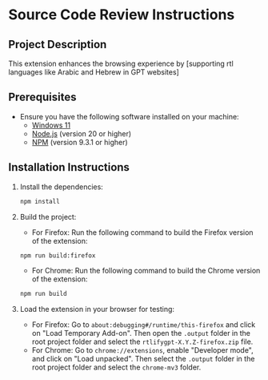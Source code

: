 # Source Code Review Instructions

## Project Description

This extension enhances the browsing experience by [supporting rtl languages like Arabic and Hebrew in GPT websites]

## Prerequisites

- Ensure you have the following software installed on your machine:
  - [Windows 11](https://www.microsoft.com/en-us/windows/get-windows-11)
  - [Node.js](https://nodejs.org/) (version 20 or higher)
  - [NPM](https://www.npmjs.com/) (version 9.3.1 or higher)

## Installation Instructions

1. Install the dependencies:

   ```sh
   npm install
   ```

2. Build the project:

   - For Firefox: Run the following command to build the Firefox version of the extension:

   ```sh
   npm run build:firefox
   ```

   - For Chrome: Run the following command to build the Chrome version of the extension:

   ```sh
   npm run build
   ```

3. Load the extension in your browser for testing:
   - For Firefox: Go to `about:debugging#/runtime/this-firefox` and click on "Load Temporary Add-on". Then open the `.output` folder in the root project folder and select the `rtlifygpt-X.Y.Z-firefox.zip` file.
   - For Chrome: Go to `chrome://extensions`, enable "Developer mode", and click on "Load unpacked". Then select the `.output` folder in the root project folder and select the `chrome-mv3` folder.
